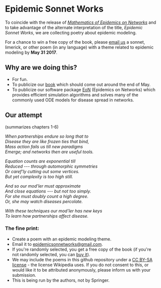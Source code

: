 # Epidemic Sonnet Works

To coincide with the release of [*Mathematics of Epidemics on Networks*](http://www.springer.com/book/9783319508047) and to take advantage of the alternate interpretation of the title, *Epidemic Sonnet Works*, we are collecting poetry about epidemic modeling.

For a chance to win a free copy of the book, please [email us](mailto:epidemicsonnetworks@gmail.com) a sonnet, limerick, or other poem (in any language) with a theme related to epidemic modeling by **May 31 2017**.

## Why are we doing this?
- For fun.
- To publicize our [book](http://www.springer.com/book/9783319508047) which should come out around the end of May.
- To publicize our software package [EoN](https://github.com/springer-math/Mathematics-of-Epidemics-on-Networks) (Epidemics on Networks) which provides efficient simulation algorithms and solves many of the commonly used ODE models for disease spread in networks.


## Our attempt

(summarizes chapters 1-6)

*When partnerships endure so long that to*  
*Disease they are like frozen ties that bind,*  
*Mass action fails us till new paradigms*  
*Emerge; and networks then are useful tools.*


*Equation counts are exponential till*  
*Reduced --- through automorphic symmetries*  
*Or caref'ly cutting out some vertices.*  
*But yet complexity is too high still.*


*And so our mod'ler must approximate*  
*And close equations --- but not too simply.*  
*For she must doubly count a high degree.*  
*Or, she may watch diseases percolate.*


*With these techniques our mod'ler has new keys*  
*To learn how partnerships affect disease.*

### The fine print:

- Create a poem with an epidemic modeling theme.
- Email it to [epidemicsonnetworks@gmail.com](mailto:epidemicsonnetworks@gmail.com).
- If you're randomly selected, you get a free copy of the book (if you're not randomly selected, you can [buy it](http://www.springer.com/book/9783319508047)).
- We may include the poems in this github repository under a [CC BY-SA license](https://creativecommons.org/licenses/) - the license Wikipedia uses.  If you do not consent to this, or would like it to be attributed anonymously, please inform us with your submission.
- This is being run by the authors, not by Springer.

